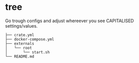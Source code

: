 # tree
Go trough configs and adjust whereever you see CAPITALISED settings/values.
```
├── crate.yml
├── docker-compose.yml
├── externals
│   └── root
│       └── start.sh
└── README.md
```
